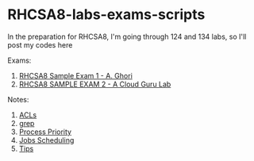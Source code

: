 # RHCSA8-labs-exams-scripts
In the preparation for RHCSA8, I'm going through 124 and 134 labs, so I'll post my codes here



Exams: 

1. [RHCSA8 Sample Exam 1 - A. Ghori](https://github.com/SpringEp/RHEL8-lab-134-scripts/wiki/RHCSA8-Sample-Exam-1)  
2. [RHCSA8 SAMPLE EXAM 2 - A Cloud Guru Lab](https://github.com/SpringEp/RHEL8-lab-134-scripts/wiki/RHCSA8-Sample-Exam-2---acloudguru)

Notes:
1. [ACLs](https://github.com/SpringEp/RHEL8-lab-134-scripts/wiki/ACLs)  
2. [grep](https://github.com/SpringEp/RHEL8-lab-134-scripts/wiki/grep)  
3. [Process Priority](https://github.com/SpringEp/RHEL8-lab-134-scripts/wiki/Process-Priority-in-Linux)  
4. [Jobs Scheduling ](https://github.com/SpringEp/RHEL8-lab-134-scripts/wiki/Scheduling-Jobs)  
5. [Tips](https://github.com/SpringEp/RHEL8-lab-134-scripts/wiki/Small-things-that-make-big-difference/_edit)


